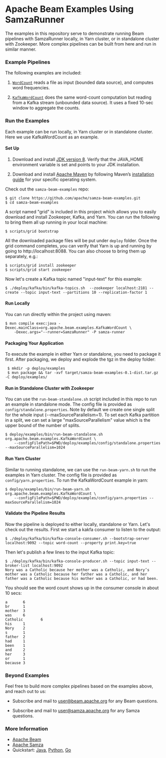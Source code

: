 <!--
    Licensed to the Apache Software Foundation (ASF) under one
    or more contributor license agreements.  See the NOTICE file
    distributed with this work for additional information
    regarding copyright ownership.  The ASF licenses this file
    to you under the Apache License, Version 2.0 (the
    "License"); you may not use this file except in compliance
    with the License.  You may obtain a copy of the License at

      http://www.apache.org/licenses/LICENSE-2.0

    Unless required by applicable law or agreed to in writing,
    software distributed under the License is distributed on an
    "AS IS" BASIS, WITHOUT WARRANTIES OR CONDITIONS OF ANY
    KIND, either express or implied.  See the License for the
    specific language governing permissions and limitations
    under the License.
-->

# Apache Beam Examples Using SamzaRunner

The examples in this repository serve to demonstrate
running Beam pipelines with SamzaRunner locally, in Yarn cluster,
or in standalone cluster with Zookeeper. More complex pipelines
can be built from here and run in similar manner.  

### Example Pipelines
The following examples are included:

1. [`WordCount`](https://github.com/apache/samza-beam-examples/blob/master/src/main/java/org/apache/beam/examples/WordCount.java) reads a file as input (bounded data source), and computes word frequencies. 

2. [`KafkaWordCount`](https://github.com/apache/samza-beam-examples/blob/master/src/main/java/org/apache/beam/examples/KafkaWordCount.java) does the same word-count computation but reading from a Kafka stream (unbounded data source). It uses a fixed 10-sec window to aggregate the counts.

### Run the Examples

Each example can be run locally, in Yarn cluster or in standalone cluster. Here we use KafkaWordCount as an example.

#### Set Up
1. Download and install [JDK version 8](https://www.oracle.com/technetwork/java/javase/downloads/jdk8-downloads-2133151.html). Verify that the JAVA_HOME environment variable is set and points to your JDK installation.

2. Download and install [Apache Maven](http://maven.apache.org/download.cgi) by following Maven’s [installation guide](http://maven.apache.org/install.html) for your specific operating system.

Check out the `samza-beam-examples` repo:

```
$ git clone https://github.com/apache/samza-beam-examples.git
$ cd samza-beam-examples
```

A script named "grid" is included in this project which allows you to easily download and install Zookeeper, Kafka, and Yarn.
You can run the following to bring them all up running in your local machine:

```
$ scripts/grid bootstrap
```

All the downloaded package files will be put under `deploy` folder. Once the grid command completes, 
you can verify that Yarn is up and running by going to http://localhost:8088. You can also choose to
bring them up separately, e.g.:

```
$ scripts/grid install zookeeper
$ scripts/grid start zookeeper
```
Now let's create a Kafka topic named "input-text" for this example:

```
$ ./deploy/kafka/bin/kafka-topics.sh  --zookeeper localhost:2181 --create --topic input-text --partitions 10 --replication-factor 1
```
   
#### Run Locally
You can run directly within the project using maven:

```
$ mvn compile exec:java -Dexec.mainClass=org.apache.beam.examples.KafkaWordCount \
    -Dexec.args="--runner=SamzaRunner" -P samza-runner
```

#### Packaging Your Application
To execute the example in either Yarn or standalone, you need to package it first.
After packaging, we deploy and explode the tgz in the deploy folder:

```
 $ mkdir -p deploy/examples
 $ mvn package && tar -xvf target/samza-beam-examples-0.1-dist.tar.gz -C deploy/examples/
```

#### Run in Standalone Cluster with Zookeeper
You can use the `run-beam-standalone.sh` script included in this repo to run an example
in standalone mode. The config file is provided as `config/standalone.properties`. Note by
default we create one single split for the whole input (--maxSourceParallelism=1). To 
set each Kafka partition in a split, we can set a large "maxSourceParallelism" value which 
is the upper bound of the number of splits.

```
$ deploy/examples/bin/run-beam-standalone.sh org.apache.beam.examples.KafkaWordCount \
    --configFilePath=$PWD/deploy/examples/config/standalone.properties --maxSourceParallelism=1024
```

#### Run Yarn Cluster
Similar to running standalone, we can use the `run-beam-yarn.sh` to run the examples
in Yarn cluster. The config file is provided as `config/yarn.properties`. To run the 
KafkaWordCount example in yarn:

```
$ deploy/examples/bin/run-beam-yarn.sh org.apache.beam.examples.KafkaWordCount \
    --configFilePath=$PWD/deploy/examples/config/yarn.properties --maxSourceParallelism=1024
```

#### Validate the Pipeline Results
Now the pipeline is deployed to either locally, standalone or Yarn. Let's check out the results. First we start a kakfa consumer to listen to the output:

```
$ ./deploy/kafka/bin/kafka-console-consumer.sh --bootstrap-server localhost:9092 --topic word-count --property print.key=true
```

Then let's publish a few lines to the input Kafka topic:

```
$ ./deploy/kafka/bin/kafka-console-producer.sh --topic input-text --broker-list localhost:9092
Nory was a Catholic because her mother was a Catholic, and Nory’s mother was a Catholic because her father was a Catholic, and her father was a Catholic because his mother was a Catholic, or had been.
```

You should see the word count shows up in the consumer console in about 10 secs:

```
a       6
br      1
mother  3
was     6
Catholic        6
his     1
Nory    2
s       1
father  2
had     1
been    1
and     2
her     3
or      1
because 3
```

### Beyond Examples
Feel free to build more complex pipelines based on the examples above, and reach out to us:

* Subscribe and mail to [user@beam.apache.org](mailto:user@beam.apache.org) for any Beam questions.

* Subscribe and mail to [user@samza.apache.org](mailto:user@samza.apache.org) for any Samza questions.

### More Information

* [Apache Beam](http://beam.apache.org)
* [Apache Samza](https://samza.apache.org/)
* Quickstart: [Java](https://beam.apache.org/get-started/quickstart-java), [Python](https://beam.apache.org/get-started/quickstart-py), [Go](https://beam.apache.org/get-started/quickstart-go)